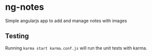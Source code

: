 # ng-notes

Simple angularjs app to add and manage notes with images

## Testing

Running `karma start karma.conf.js` will run the unit tests with karma.